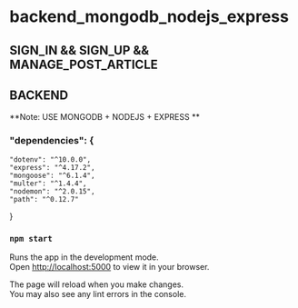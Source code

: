 # backend_mongodb_nodejs_express

## SIGN_IN && SIGN_UP && MANAGE_POST_ARTICLE

## BACKEND

**Note: USE MONGODB + NODEJS + EXPRESS **

### "dependencies": {
    "dotenv": "^10.0.0",
    "express": "^4.17.2",
    "mongoose": "^6.1.4",
    "multer": "^1.4.4",
    "nodemon": "^2.0.15",
    "path": "^0.12.7"
  }
  
  
### `npm start`

Runs the app in the development mode.\
Open [http://localhost:5000](http://localhost:5000) to view it in your browser.

The page will reload when you make changes.\
You may also see any lint errors in the console.
